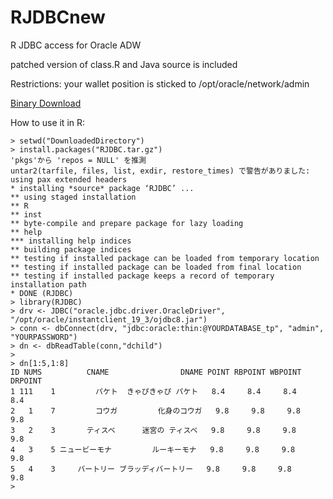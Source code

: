 # RJDBCnew

R JDBC access for Oracle ADW

patched version of class.R and Java source is included

Restrictions:
  your wallet position is sticked to /opt/oracle/network/admin


[Binary Download](https://github.com/vascarpenter/RJDBCnew/releases)

How to use it in R:

    > setwd("DownloadedDirectory")
    > install.packages("RJDBC.tar.gz")
    'pkgs'から 'repos = NULL' を推測 
    untar2(tarfile, files, list, exdir, restore_times) で警告がありました: 
    using pax extended headers
    * installing *source* package ‘RJDBC’ ...
    ** using staged installation
    ** R
    ** inst
    ** byte-compile and prepare package for lazy loading
    ** help
    *** installing help indices
    ** building package indices
    ** testing if installed package can be loaded from temporary location
    ** testing if installed package can be loaded from final location
    ** testing if installed package keeps a record of temporary installation path
    * DONE (RJDBC)
    > library(RJDBC)
    > drv <- JDBC("oracle.jdbc.driver.OracleDriver", "/opt/oracle/instantclient_19_3/ojdbc8.jar")
    > conn <- dbConnect(drv, "jdbc:oracle:thin:@YOURDATABASE_tp", "admin", "YOURPASSWORD")
    > dn <- dbReadTable(conn,"dchild")
    > 
    > dn[1:5,1:8]
    ID NUMS          CNAME                DNAME POINT RBPOINT WBPOINT DRPOINT
    1 111    1         パケト  きゃぴきゃぴ パケト   8.4     8.4     8.4     8.4
    2   1    7         コウガ         化身のコウガ   9.8     9.8     9.8     9.8
    3   2    3       ティスベ      迷宮の ティスベ   9.8     9.8     9.8     9.8
    4   3    5 ニュービーモナ         ルーキーモナ   9.8     9.8     9.8     9.8
    5   4    3     バートリー ブラッディバートリー   9.8     9.8     9.8     9.8
    > 

